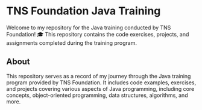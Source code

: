# TNS Foundation Java Training
Welcome to my repository for the Java training conducted by TNS Foundation! 🎓 This repository contains the code exercises, projects, and assignments completed during the training program.

## About
This repository serves as a record of my journey through the Java training program provided by TNS Foundation. 
It includes code examples, exercises, and projects covering various aspects of Java programming, including core concepts, object-oriented programming, data structures, algorithms, and more.
